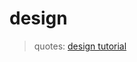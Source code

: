 # design

>quotes: [design tutorial](https://developer.android.com/codelabs/build-your-first-android-app#3)


